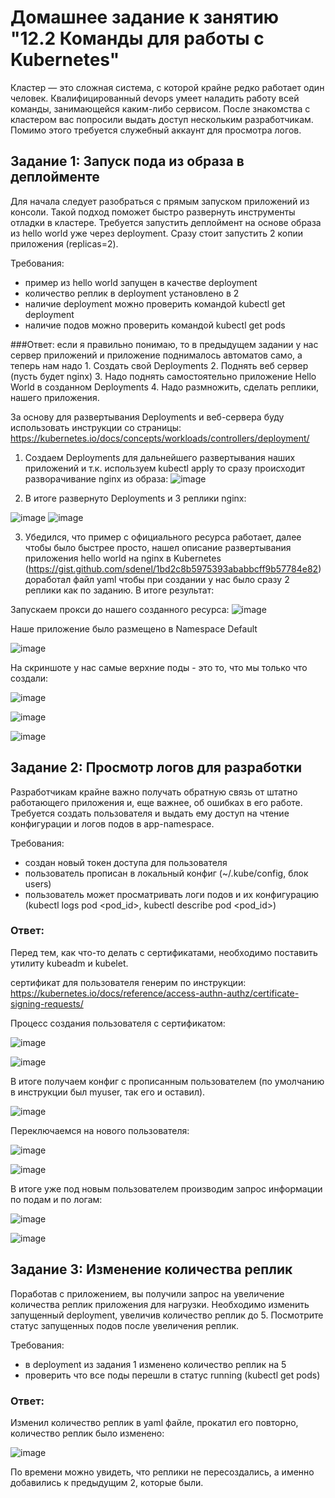 # Домашнее задание к занятию "12.2 Команды для работы с Kubernetes"
Кластер — это сложная система, с которой крайне редко работает один человек. Квалифицированный devops умеет наладить работу всей команды, занимающейся каким-либо сервисом.
После знакомства с кластером вас попросили выдать доступ нескольким разработчикам. Помимо этого требуется служебный аккаунт для просмотра логов.

## Задание 1: Запуск пода из образа в деплойменте
Для начала следует разобраться с прямым запуском приложений из консоли. Такой подход поможет быстро развернуть инструменты отладки в кластере. Требуется запустить деплоймент на основе образа из hello world уже через deployment. Сразу стоит запустить 2 копии приложения (replicas=2). 

Требования:
 * пример из hello world запущен в качестве deployment
 * количество реплик в deployment установлено в 2
 * наличие deployment можно проверить командой kubectl get deployment
 * наличие подов можно проверить командой kubectl get pods

###Ответ: если я правильно понимаю, то в предыдущем задании у нас сервер приложений и приложение поднималось автоматов само, а теперь нам надо 1. Создать свой Deployments 2. Поднять веб сервер (пусть будет nginx) 3. Надо поднять самостоятельно приложение Hello World в созданном Deployments 4. Надо размножить, сделать реплики, нашего приложения.

За основу для развертывания Deployments и веб-сервера буду использовать инструкции со страницы: https://kubernetes.io/docs/concepts/workloads/controllers/deployment/ 

1. Создаем Deployments для дальнейшего развертывания наших приложений и т.к. используем kubectl apply то сразу происходит разворачивание nginx из образа:
![image](https://user-images.githubusercontent.com/92969676/186331657-fbc58682-a621-4920-898f-f5acd6c838c8.png)

2. В итоге развернуто Deployments и 3 реплики nginx:

![image](https://user-images.githubusercontent.com/92969676/186331852-d38b798a-95bc-4e26-a1ce-920d9aa48a76.png)
![image](https://user-images.githubusercontent.com/92969676/186331935-f45e9c65-2177-466d-b22f-31d42e8033db.png)

3. Убедился, что пример с официального ресурса работает, далее чтобы было быстрее просто, нашел описание развертывания приложения hello world на nginx в Kubernetes (https://gist.github.com/sdenel/1bd2c8b5975393ababbcff9b57784e82) доработал файл yaml чтобы при создании у нас было сразу 2 реплики как по заданию. В итоге результат: 

Запускаем прокси до нашего созданного ресурса:
![image](https://user-images.githubusercontent.com/92969676/186579625-9bb91b52-3045-4a0d-af04-74a326b029d5.png)

Наше приложение было размещено в Namespace Default

![image](https://user-images.githubusercontent.com/92969676/186581187-ddb78b0b-4e24-4951-b0e0-d4499f3ddb9f.png)

На скриншоте у нас самые верхние поды - это то, что мы только что создали:

![image](https://user-images.githubusercontent.com/92969676/186581300-b30c0451-cb2c-4520-b17e-48f77ee68b7d.png)


![image](https://user-images.githubusercontent.com/92969676/186580985-cad96933-30c0-4025-9c94-b5d4bca1c73e.png)


![image](https://user-images.githubusercontent.com/92969676/186580903-ab811517-2d71-47d8-ae11-7eea849d7409.png)



## Задание 2: Просмотр логов для разработки
Разработчикам крайне важно получать обратную связь от штатно работающего приложения и, еще важнее, об ошибках в его работе. 
Требуется создать пользователя и выдать ему доступ на чтение конфигурации и логов подов в app-namespace.

Требования: 
 * создан новый токен доступа для пользователя
 * пользователь прописан в локальный конфиг (~/.kube/config, блок users)
 * пользователь может просматривать логи подов и их конфигурацию (kubectl logs pod <pod_id>, kubectl describe pod <pod_id>)

### Ответ: 

Перед тем, как что-то делать с сертификатами, необходимо поставить утилиту kubeadm и kubelet.

сертификат для пользователя генерим по инструкции: https://kubernetes.io/docs/reference/access-authn-authz/certificate-signing-requests/ 

Процесс создания пользователя с сертификатом: 

![image](https://user-images.githubusercontent.com/92969676/186664301-a28b095a-84d4-4b55-9da9-ba37d1ebefbe.png)

![image](https://user-images.githubusercontent.com/92969676/186664665-f2b4ecf0-dee2-4df6-a634-ceb3b063f7a8.png)

В итоге получаем конфиг с прописанным пользователем (по умолчанию в инструкции был myuser, так его и оставил).

![image](https://user-images.githubusercontent.com/92969676/186663926-26f4499c-8dc9-4ee3-8e91-77bb60c4c4c2.png)

Переключаемся на нового пользователя:

![image](https://user-images.githubusercontent.com/92969676/186667835-cc8a4bd8-7561-4399-97f7-b534ec2cb96b.png)

![image](https://user-images.githubusercontent.com/92969676/186667928-b5086f42-e36f-4bc1-942c-3ba0eba8363b.png)

В итоге уже под новым пользователем производим запрос информации по подам и по логам:

![image](https://user-images.githubusercontent.com/92969676/186840859-b5d4a03e-d916-44de-8081-1305d94165ca.png)


![image](https://user-images.githubusercontent.com/92969676/186841125-9cc6dfef-d93b-4c8d-ba22-609d8b6830b9.png)




## Задание 3: Изменение количества реплик 
Поработав с приложением, вы получили запрос на увеличение количества реплик приложения для нагрузки. Необходимо изменить запущенный deployment, увеличив количество реплик до 5. Посмотрите статус запущенных подов после увеличения реплик. 

Требования:
 * в deployment из задания 1 изменено количество реплик на 5
 * проверить что все поды перешли в статус running (kubectl get pods)

### Ответ: 

Изменил количество реплик в yaml файле, прокатил его повторно, количество реплик было изменено:

![image](https://user-images.githubusercontent.com/92969676/186582616-2574b7c4-7476-4527-b91b-12688e66447e.png)

По времени можно увидеть, что реплики не пересоздались, а именно добавились к предыдущим 2, которые были.
